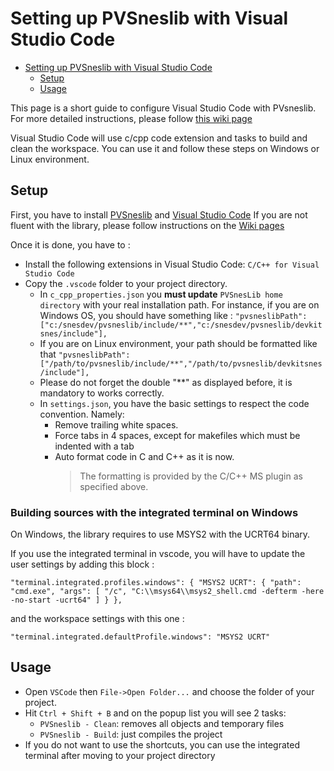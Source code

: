 # Setting up PVSneslib with Visual Studio Code

- [Setting up PVSneslib with Visual Studio Code](#setting-up-pvsneslib-with-visual-studio-code)
  - [Setup](#setup)
  - [Usage](#usage)

This page is a short guide to configure Visual Studio Code with PVsneslib.
For more detailed instructions, please follow [this wiki page](https://github.com/alekmaul/pvsneslib/wiki/PVSneslib-and-Visual-Studio-Code)

Visual Studio Code will use c/cpp code extension and tasks to build and clean the workspace. You can use it and follow these steps on Windows or Linux environment.

## Setup

First, you have to install [PVSneslib](https://github.com/alekmaul/pvsneslib/releases/latest) and [Visual Studio Code](https://code.visualstudio.com)
If you are not fluent with the library, please follow instructions on the [Wiki pages](https://github.com/alekmaul/pvsneslib/wiki)

Once it is done, you have to :
* Install the following extensions in Visual Studio Code: `C/C++ for Visual Studio Code`
* Copy the `.vscode` folder to your project directory.
    - In `c_cpp_properties.json` you **must update** `PVSnesLib home directory` with your real installation path.
    For instance, if you are on Windows OS, you should have something like : `"pvsneslibPath": ["c:/snesdev/pvsneslib/include/**","c:/snesdev/pvsneslib/devkitsnes/include"],`
    - If you are on Linux environment, your path should be formatted like that `"pvsneslibPath": ["/path/to/pvsneslib/include/**","/path/to/pvsneslib/devkitsnes/include"],`
    - Please do not forget the double "**" as displayed before, it is mandatory to works correctly.
    - In `settings.json`, you have the basic settings to respect the code convention. Namely:
      - Remove trailing white spaces.
      - Force tabs in 4 spaces, except for makefiles which must be indented with a tab
      - Auto format code in C and C++ as it is now.
        > The formatting is provided by the C/C++ MS plugin as specified above.

### Building sources with the integrated terminal on Windows

On Windows, the library requires to use MSYS2 with the UCRT64 binary.

If you use the integrated terminal in vscode, you will have to update the user settings by adding this block :

`"terminal.integrated.profiles.windows": {
    "MSYS2 UCRT": {
        "path": "cmd.exe",
        "args": [
            "/c",
            "C:\\msys64\\msys2_shell.cmd -defterm -here -no-start -ucrt64"
        ]
    }
},`

and the workspace settings with this one :

`"terminal.integrated.defaultProfile.windows": "MSYS2 UCRT"`

## Usage

* Open `VSCode` then `File->Open Folder...` and choose the folder of your project.
* Hit `Ctrl + Shift + B` and on the popup list you will see 2 tasks:
    * `PVSneslib - Clean`: removes all objects and temporary files
    * `PVSneslib - Build`: just compiles the project
* If you do not want to use the shortcuts, you can use the integrated terminal after moving to your project directory
